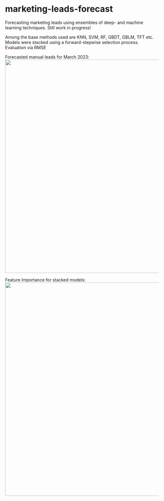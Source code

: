 # marketing-leads-forecast

Forecasting marketing leads using ensembles of deep- and machine learning techniques. Still work in progress!

Among the base methods used are KNN, SVM, RF, GBDT, GBLM, TFT etc.
Models were stacked using a forward-stepwise selection process.
Evaluation via RMSE


Forecasted manual leads for March 2023:
<img src="https://github.com/kaimaiworm/marketing-leads-deep-learning/assets/70534743/57381bad-477e-40e0-8ef4-f10f3ad4a790" width="700">

Feature Importance for stacked models:
<img src="https://github.com/kaimaiworm/marketing-leads-deep-learning/assets/70534743/05c32105-8e04-4fdf-8b50-98bd33e6b35e" width="700">

